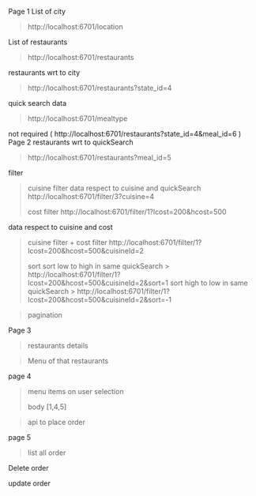 Page 1
List of city
> http://localhost:6701/location
> 
List of restaurants 
> http://localhost:6701/restaurants
> 
restaurants wrt to city 
> http://localhost:6701/restaurants?state_id=4
> 
quick search data  
> http://localhost:6701/mealtype
> 

not required ( http://localhost:6701/restaurants?state_id=4&meal_id=6 )    
Page 2
restaurants wrt to quickSearch 
> http://localhost:6701/restaurants?meal_id=5


filter
> cuisine filter
  data respect to cuisine and quickSearch 
  > http://localhost:6701/filter/3?cuisine=4
  > 
> cost filter
  > http://localhost:6701/filter/1?lcost=200&hcost=500
  > 
 data respect to cuisine and cost 
> cuisine filter + cost filter 
  > http://localhost:6701/filter/1?lcost=200&hcost=500&cuisineId=2
  > 
> sort
    sort low to high in same quickSearch
        > http://localhost:6701/filter/1?lcost=200&hcost=500&cuisineId=2&sort=1
    sort high to low in same quickSearch
        > http://localhost:6701/filter/1?lcost=200&hcost=500&cuisineId=2&sort=-1
    

> pagination
   >


Page 3
> restaurants details
>

> Menu of that restaurants
>


page 4
> menu items on user selection
  > 
  > body [1,4,5]

> api to place order
  > 

page 5
> list all order
  > 

Delete order 
> 
 

update order
 > 